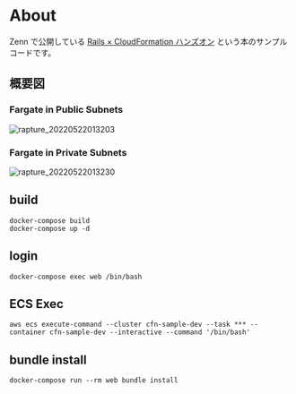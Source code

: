 # About

Zenn で公開している [Rails × CloudFormation ハンズオン](https://zenn.dev/hukurouo/books/cfn-hands-on) という本のサンプルコードです。

## 概要図

### Fargate in Public Subnets

![rapture_20220522013203](https://user-images.githubusercontent.com/49607363/169660863-cd01671b-5c8b-4aee-b10d-f68754642872.png)

### Fargate in Private Subnets

![rapture_20220522013230](https://user-images.githubusercontent.com/49607363/169660877-4e75479f-46b3-407e-bf3c-a336b4116be2.png)


## build
~~~
docker-compose build
docker-compose up -d
~~~

## login
~~~
docker-compose exec web /bin/bash
~~~

## ECS Exec
~~~
aws ecs execute-command --cluster cfn-sample-dev --task *** --container cfn-sample-dev --interactive --command '/bin/bash'
~~~

## bundle install
~~~
docker-compose run --rm web bundle install
~~~

